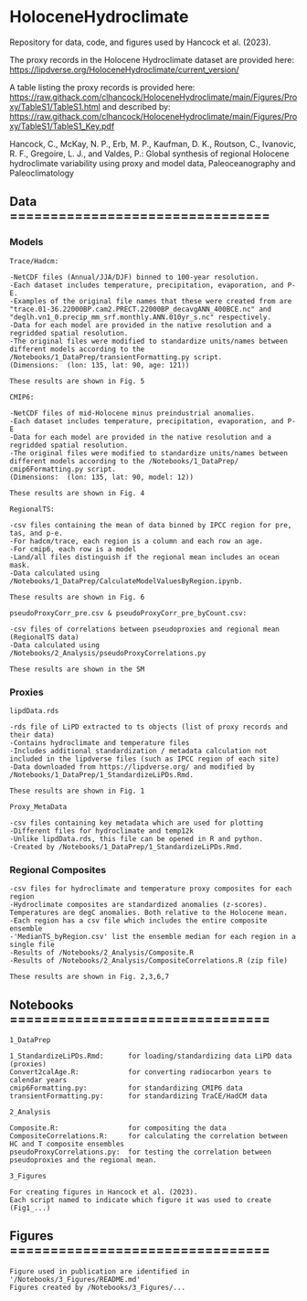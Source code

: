 # HoloceneHydroclimate
Repository for data, code, and figures used by Hancock et al. (2023).

The proxy records in the Holocene Hydroclimate dataset are provided here:  
https://lipdverse.org/HoloceneHydroclimate/current_version/

A table listing the proxy records is provided here: 
https://raw.githack.com/clhancock/HoloceneHydroclimate/main/Figures/Proxy/TableS1/TableS1.html and described by: https://raw.githack.com/clhancock/HoloceneHydroclimate/main/Figures/Proxy/TableS1/TableS1_Key.pdf

Hancock, C., McKay, N. P., Erb, M. P., Kaufman, D. K., Routson, C., Ivanovic, R. F., Gregoire, L. J., and Valdes, P.: Global synthesis of regional Holocene hydroclimate variability using proxy and model data, Paleoceanography and Paleoclimatology

## Data ================================

### Models
```
Trace/Hadcm:

-NetCDF files (Annual/JJA/DJF) binned to 100-year resolution.
-Each dataset includes temperature, precipitation, evaporation, and P-E. 
-Examples of the original file names that these were created from are "trace.01-36.22000BP.cam2.PRECT.22000BP_decavgANN_400BCE.nc" and "deglh.vn1_0.precip_mm_srf.monthly.ANN.010yr_s.nc" respectively. 
-Data for each model are provided in the native resolution and a regridded spatial resolution. 
-The original files were modified to standardize units/names between different models according to the /Notebooks/1_DataPrep/transientFormatting.py script. 
(Dimensions:  (lon: 135, lat: 90, age: 121))

These results are shown in Fig. 5
```

```
CMIP6:

-NetCDF files of mid-Holocene minus preindustrial anomalies. 
-Each dataset includes temperature, precipitation, evaporation, and P-E
-Data for each model are provided in the native resolution and a regridded spatial resolution. 
-The original files were modified to standardize units/names between different models according to the /Notebooks/1_DataPrep/ cmip6Formatting.py script.
(Dimensions:  (lon: 135, lat: 90, model: 12))

These results are shown in Fig. 4
```

```
RegionalTS:

-csv files containing the mean of data binned by IPCC region for pre, tas, and p-e.  
-For hadcm/trace, each region is a column and each row an age.
-For cmip6, each row is a model
-Land/all files distinguish if the regional mean includes an ocean mask. 
-Data calculated using /Notebooks/1_DataPrep/CalculateModelValuesByRegion.ipynb.

These results are shown in Fig. 6
```

```
pseudoProxyCorr_pre.csv & pseudoProxyCorr_pre_byCount.csv:

-csv files of correlations between pseudoproxies and regional mean (RegionalTS data)
-Data calculated using /Notebooks/2_Analysis/pseudoProxyCorrelations.py

These results are shown in the SM
```



### Proxies

```
lipdData.rds

-rds file of LiPD extracted to ts objects (list of proxy records and their data) 
-Contains hydroclimate and temperature files
-Includes additional standardization / metadata calculation not included in the lipdverse files (such as IPCC region of each site)
-Data downloaded from https://lipdverse.org/ and modified by /Notebooks/1_DataPrep/1_StandardizeLiPDs.Rmd.

These results are shown in Fig. 1
```

```
Proxy_MetaData

-csv files containing key metadata which are used for plotting
-Different files for hydroclimate and temp12k
-Unlike lipdData.rds, this file can be opened in R and python. 
-Created by /Notebooks/1_DataPrep/1_StandardizeLiPDs.Rmd.
```


### Regional Composites
```
-csv files for hydroclimate and temperature proxy composites for each region
-Hydroclimate composites are standardized anomalies (z-scores). Temperatures are degC anomalies. Both relative to the Holocene mean. 
-Each region has a csv file which includes the entire composite ensemble
-'MedianTS_byRegion.csv' list the ensemble median for each region in a single file
-Results of /Notebooks/2_Analysis/Composite.R
-Results of /Notebooks/2_Analysis/CompositeCorrelations.R (zip file)

These results are shown in Fig. 2,3,6,7
```


## Notebooks ================================

```
1_DataPrep

1_StandardizeLiPDs.Rmd:      for loading/standardizing data LiPD data (proxies)
Convert2calAge.R:            for converting radiocarbon years to calendar years
cmip6Formatting.py:          for standardizing CMIP6 data
transientFormatting.py:      for standardizing TraCE/HadCM data
```

```
2_Analysis

Composite.R:                 for compositing the data
CompositeCorrelations.R:     for calculating the correlation between HC and T composite ensembles
pseudoProxyCorrelations.py:  for testing the correlation between pseudoproxies and the regional mean.
```

```
3_Figures

For creating figures in Hancock et al. (2023). 
Each script named to indicate which figure it was used to create (Fig1_...)
```


## Figures ================================

```
Figure used in publication are identified in '/Notebooks/3_Figures/README.md'
Figures created by /Notebooks/3_Figures/...
```


